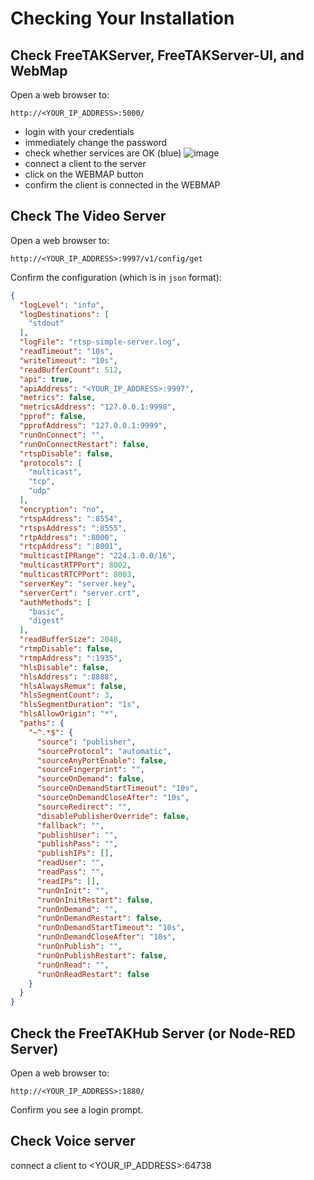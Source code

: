 # Checking Your Installation

## Check FreeTAKServer, FreeTAKServer-UI, and WebMap

Open a web browser to:

```
http://<YOUR_IP_ADDRESS>:5000/
```

- login with your credentials
- immediately change the password 
- check whether services are OK (blue)
![image](https://user-images.githubusercontent.com/60719165/148986287-0c83aa3f-e909-4b38-bc81-d66cddb08f89.png)
- connect a client to the server
- click on the WEBMAP button
- confirm the client is connected in the WEBMAP

## Check The Video Server

Open a web browser to:

```
http://<YOUR_IP_ADDRESS>:9997/v1/config/get
```

Confirm the configuration (which is in `json` format):

```json
{
  "logLevel": "info",
  "logDestinations": [
    "stdout"
  ],
  "logFile": "rtsp-simple-server.log",
  "readTimeout": "10s",
  "writeTimeout": "10s",
  "readBufferCount": 512,
  "api": true,
  "apiAddress": "<YOUR_IP_ADDRESS>:9997",
  "metrics": false,
  "metricsAddress": "127.0.0.1:9998",
  "pprof": false,
  "pprofAddress": "127.0.0.1:9999",
  "runOnConnect": "",
  "runOnConnectRestart": false,
  "rtspDisable": false,
  "protocols": [
    "multicast",
    "tcp",
    "udp"
  ],
  "encryption": "no",
  "rtspAddress": ":8554",
  "rtspsAddress": ":8555",
  "rtpAddress": ":8000",
  "rtcpAddress": ":8001",
  "multicastIPRange": "224.1.0.0/16",
  "multicastRTPPort": 8002,
  "multicastRTCPPort": 8003,
  "serverKey": "server.key",
  "serverCert": "server.crt",
  "authMethods": [
    "basic",
    "digest"
  ],
  "readBufferSize": 2048,
  "rtmpDisable": false,
  "rtmpAddress": ":1935",
  "hlsDisable": false,
  "hlsAddress": ":8888",
  "hlsAlwaysRemux": false,
  "hlsSegmentCount": 3,
  "hlsSegmentDuration": "1s",
  "hlsAllowOrigin": "*",
  "paths": {
    "~^.*$": {
      "source": "publisher",
      "sourceProtocol": "automatic",
      "sourceAnyPortEnable": false,
      "sourceFingerprint": "",
      "sourceOnDemand": false,
      "sourceOnDemandStartTimeout": "10s",
      "sourceOnDemandCloseAfter": "10s",
      "sourceRedirect": "",
      "disablePublisherOverride": false,
      "fallback": "",
      "publishUser": "",
      "publishPass": "",
      "publishIPs": [],
      "readUser": "",
      "readPass": "",
      "readIPs": [],
      "runOnInit": "",
      "runOnInitRestart": false,
      "runOnDemand": "",
      "runOnDemandRestart": false,
      "runOnDemandStartTimeout": "10s",
      "runOnDemandCloseAfter": "10s",
      "runOnPublish": "",
      "runOnPublishRestart": false,
      "runOnRead": "",
      "runOnReadRestart": false
    }
  }
}
```

## Check the FreeTAKHub Server (or Node-RED Server)

Open a web browser to:

```
http://<YOUR_IP_ADDRESS>:1880/
```

Confirm you see a login prompt.

## Check Voice server
connect a client to <YOUR_IP_ADDRESS>:64738
